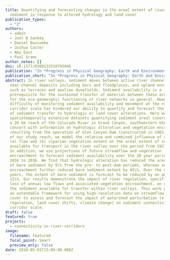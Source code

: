 ```yaml
---
title: Quantifying and forecasting changes in the areal extent of river valley
  sediment in response to altered hydrology and land cover
publication_types:
  - "2"
authors:
  - admin
  - Joel B Sankey
  - Daniel Buscombe
  - Joshua Caster
  - Amy East
  - Paul Grams
author_notes: []
doi: 10.1177/0309133318795846
publication: "In *Progress in Physical Geography: Earth and Environment*"
publication_short: "In *Progress in Physical Geography: Earth and Environment*"
abstract: In river valleys, sediment moves between active river channels,
  near-channel deposits including bars and floodplains, and upland environments
  such as terraces and aeolian dunefields. Sediment availability is a
  prerequisite for the sustained transfer of material between these areas, and
  for the eco-geomorphic functioning of river networks in general. However, the
  difficulty of monitoring sediment availability and movement at the reach or
  corridor scale has hindered our ability to quantify and forecast the response
  of sediment transfer to hydrologic or land cover alterations. Here we leverage
  spatiotemporally extensive datasets quantifying sediment areal coverage along
  a 28 km reach of the Colorado River in Grand Canyon, southwestern USA. In
  concert with information on hydrologic alteration and vegetation encroachment
  resulting from the operation of Glen Canyon Dam (constructed in 1963) upstream
  of our study reach, we model the relative and combined influence of changes in
  (a) flow and (b) riparian vegetation extent on the areal extent of sediment
  available for transport in the river valley over the period from 1921 to 2016.
  In addition, we use projections of future streamflow and vegetation
  encroachment to forecast sediment availability over the 20 year period from
  2016 to 2036. We find that hydrologic alteration has reduced the areal extent
  of bare sediment by 9\% from the pre- to post-dam periods, whereas vegetation
  encroachment further reduced bare sediment extent by 45\%. Over the next 20
  years, the extent of bare sediment is forecast to be reduced by an additional
  12\%. Our results demonstrate the impact of river regulation, specifically the
  loss of annual low flows and associated vegetation encroachment, on reducing
  the sediment available for transfer within river valleys. This work provides
  an extendable framework for using high-resolution data on streamflow and land
  cover to assess and forecast the impact of watershed perturbation (e.g. river
  regulation, land cover shifts, climate change) on sediment connectivity at the
  corridor scale.
draft: false
featured: true
projects:
  - connectivity-in-river-corridors
image:
  filename: featured
  focal_point: Smart
  preview_only: false
date: 2018-05-01T23:09:00.000Z
---
```


